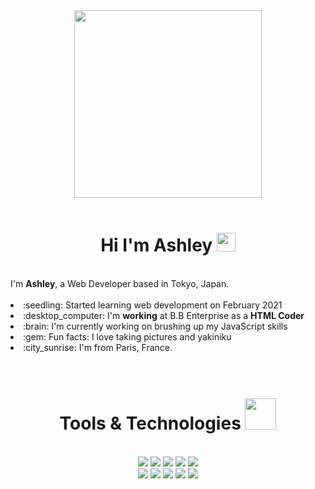 <div id="header" align="center">
  <img src="https://avatars.githubusercontent.com/u/78886716?v=4" width="300" />
</div>
<br />
<div id="greeting" align="center">
  <h1>
    Hi I'm Ashley
    <img src="https://media.giphy.com/media/hvRJCLFzcasrR4ia7z/giphy.gif" width="30"/>
  </h1>
</div>
<br />
<div id="about">
    I'm <strong>Ashley</strong>, a Web Developer based in Tokyo, Japan.
</div>
<br />
<div>
   <li> :seedling: Started learning web development on February 2021</li>
   <li> :desktop_computer: I'm <strong>working</strong> at B.B Enterprise as a <strong>HTML Coder</strong></li>
   <li> :brain: I'm currently working on brushing up my JavaScript skills</li>
   <li> :gem: Fun facts: I love taking pictures and yakiniku</li>
   <li> :city_sunrise: I'm from Paris, France.</li>

<br />
<br />


<div id="tools" align="center">
  <h1>
    Tools & Technologies
    <img src="https://media.giphy.com/media/cpAGF6uxLw93uuQNNJ/giphy.gif" width="50"/>
  </h1>
<br />
  <div>
      <img src="https://img.shields.io/badge/HTML5-ed7d5e?style=for-the-badge&logo=html5&logoColor=white" />
      <img src="https://img.shields.io/badge/CSS3-4ea0db?style=for-the-badge&logo=css3&logoColor=white" />
    <img src="https://img.shields.io/badge/Bootstrap-79629e?style=for-the-badge&logo=bootstrap&logoColor=white" />
    <img src="https://img.shields.io/badge/JavaScript-434441?style=for-the-badge&logo=javascript&logoColor=F7DF1E" />
    <img src="https://img.shields.io/badge/Python-fcde71?style=for-the-badge&logo=python&logoColor=blue" />
  </div>

  <div>
    <img src="https://img.shields.io/badge/GIT-ed6c55?style=for-the-badge&logo=git&logoColor=white" />
    <img src="https://img.shields.io/badge/VSCode-2694e2?style=for-the-badge&logo=visual%20studio%20code&logoColor=white" />
    <img src="https://img.shields.io/badge/Heroku-79629e?style=for-the-badge&logo=heroku&logoColor=white" />
    <img src="https://img.shields.io/badge/AdobeXD-6c1444?style=for-the-badge&logo=AdobeXD&logoColor=white" />
    <img src="https://img.shields.io/badge/Slack-666?style=for-the-badge&logo=Slack&logoColor=white" />
  </div>

</div>
